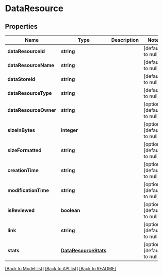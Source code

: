 # DataResource

## Properties
Name | Type | Description | Notes
------------ | ------------- | ------------- | -------------
**dataResourceId** | **string** |  | [default to null]
**dataResourceName** | **string** |  | [default to null]
**dataStoreId** | **string** |  | [default to null]
**dataResourceType** | **string** |  | [default to null]
**dataResourceOwner** | **string** |  | [optional] [default to null]
**sizeInBytes** | **integer** |  | [optional] [default to null]
**sizeFormatted** | **string** |  | [optional] [default to null]
**creationTime** | **string** |  | [optional] [default to null]
**modificationTime** | **string** |  | [optional] [default to null]
**isReviewed** | **boolean** |  | [optional] [default to null]
**link** | **string** |  | [optional] [default to null]
**stats** | [**DataResourceStats**](DataResourceStats.md) |  | [optional] [default to null]

[[Back to Model list]](../README.md#documentation-for-models) [[Back to API list]](../README.md#documentation-for-api-endpoints) [[Back to README]](../README.md)


